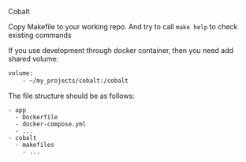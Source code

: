Cobalt

Copy Makefile to your working repo. And try to call `make help` to check existing commands


If you use development through docker container, then you need add shared volume:
```dockerfile
volume:
    - ~/my_projects/cobalt:/cobalt
```

The file structure should be as follows:

```
- app
  - Dockerfile
  - docker-compose.yml
  - ...
- cobalt
  - makefiles
    - ...
```

